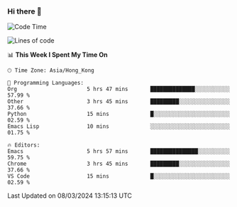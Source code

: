 ### Hi there 👋

<!--
**nicehiro/nicehiro** is a ✨ _special_ ✨ repository because its `README.md` (this file) appears on your GitHub profile.

Here are some ideas to get you started:

- 🔭 I’m currently working on ...
- 🌱 I’m currently learning ...
- 👯 I’m looking to collaborate on ...
- 🤔 I’m looking for help with ...
- 💬 Ask me about ...
- 📫 How to reach me: ...
- 😄 Pronouns: ...
- ⚡ Fun fact: ...
-->

<!--START_SECTION:waka-->
![Code Time](http://img.shields.io/badge/Code%20Time-278%20hrs%2047%20mins-blue)

![Lines of code](https://img.shields.io/badge/From%20Hello%20World%20I%27ve%20Written-2.6%20million%20lines%20of%20code-blue)

📊 **This Week I Spent My Time On** 

```text
🕑︎ Time Zone: Asia/Hong_Kong

💬 Programming Languages: 
Org                      5 hrs 47 mins       ██████████████░░░░░░░░░░░   57.99 % 
Other                    3 hrs 45 mins       █████████░░░░░░░░░░░░░░░░   37.66 % 
Python                   15 mins             █░░░░░░░░░░░░░░░░░░░░░░░░   02.59 % 
Emacs Lisp               10 mins             ░░░░░░░░░░░░░░░░░░░░░░░░░   01.75 % 

🔥 Editors: 
Emacs                    5 hrs 57 mins       ███████████████░░░░░░░░░░   59.75 % 
Chrome                   3 hrs 45 mins       █████████░░░░░░░░░░░░░░░░   37.66 % 
VS Code                  15 mins             █░░░░░░░░░░░░░░░░░░░░░░░░   02.59 % 
```


 Last Updated on 08/03/2024 13:15:13 UTC
<!--END_SECTION:waka-->
